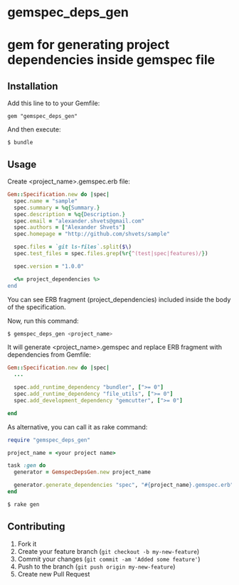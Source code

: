 # gemspec_deps_gen
# gem for generating project dependencies inside gemspec file

## Installation

Add this line to to your Gemfile:

    gem "gemspec_deps_gen"

And then execute:

    $ bundle

## Usage

Create <project_name>.gemspec.erb file:

```ruby
Gem::Specification.new do |spec|
  spec.name = "sample"
  spec.summary = %q{Summary.}
  spec.description = %q{Description.}
  spec.email = "alexander.shvets@gmail.com"
  spec.authors = ["Alexander Shvets"]
  spec.homepage = "http://github.com/shvets/sample"

  spec.files = `git ls-files`.split($\)
  spec.test_files = spec.files.grep(%r{^(test|spec|features)/})

  spec.version = "1.0.0"

  <%= project_dependencies %>
end

```

You can see ERB fragment (project_dependencies) included inside the body of the specification.

Now, run this command:


```bash
$ gemspec_deps_gen <project_name>
```

It will generate <project_name>.gemspec and replace ERB fragment with dependencies from Gemfile:


```ruby
Gem::Specification.new do |spec|
  ...

  spec.add_runtime_dependency "bundler", [">= 0"]
  spec.add_runtime_dependency "file_utils", [">= 0"]
  spec.add_development_dependency "gemcutter", [">= 0"]

end
```

As alternative, you can call it as rake command:

```rake
require "gemspec_deps_gen"

project_name = <your project name>

task :gen do
  generator = GemspecDepsGen.new project_name

  generator.generate_dependencies "spec", "#{project_name}.gemspec.erb", "#{project_name}.gemspec"
end
```

```bash
$ rake gen
```


## Contributing

1. Fork it
2. Create your feature branch (`git checkout -b my-new-feature`)
3. Commit your changes (`git commit -am 'Added some feature'`)
4. Push to the branch (`git push origin my-new-feature`)
5. Create new Pull Request

